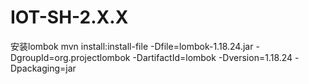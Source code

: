 # IOT-SH-2.X.X
安装lombok
mvn install:install-file -Dfile=lombok-1.18.24.jar -DgroupId=org.projectlombok -DartifactId=lombok -Dversion=1.18.24 -Dpackaging=jar